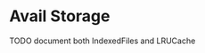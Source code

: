 Avail Storage
===============================================================================

TODO document both IndexedFiles and LRUCache
